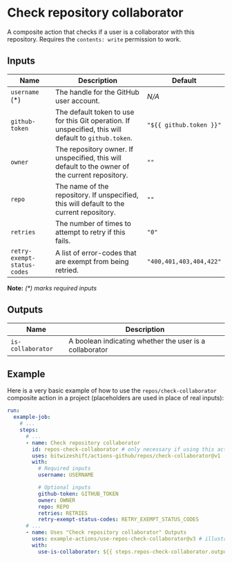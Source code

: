 # Check repository collaborator

<!-- These docs are generated by a tool -->

A composite action that checks if a user is a collaborator with this repository.
Requires the `contents: write` permission to work.

## Inputs

| Name | Description | Default |
|------|-------------|---------|
| `username` (*) | The handle for the GitHub user account. | _N/A_ |
| `github-token` | The default token to use for this Git operation. If unspecified, this will default to `github.token`.  | `"${{ github.token }}"` |
| `owner` | The repository owner. If unspecified, this will default to the owner of the current repository.  | `""` |
| `repo` | The name of the repository. If unspecified, this will default to the current repository.  | `""` |
| `retries` | The number of times to attempt to retry if this fails.  | `"0"` |
| `retry-exempt-status-codes` | A list of error-codes that are exempt from being retried.  | `"400,401,403,404,422"` |

**Note:** _(*) marks required inputs_

## Outputs

| Name | Description |
|------|-------------|
| `is-collaborator` | A boolean indicating whether the user is a collaborator |

## Example

Here is a very basic example of how to use the `repos/check-collaborator` composite action
in a project (placeholders are used in place of real inputs):

```yaml
run:
  example-job:
    # ... 
    steps:
      # ... 
      - name: Check repository collaborator
        id: repos-check-collaborator # only necessary if using this action's output
        uses: bitwizeshift/actions-github/repos/check-collaborator@v1
        with:
          # Required inputs
          username: USERNAME

          # Optional inputs
          github-token: GITHUB_TOKEN
          owner: OWNER
          repo: REPO
          retries: RETRIES
          retry-exempt-status-codes: RETRY_EXEMPT_STATUS_CODES
      # ... 
      - name: Uses "Check repository collaborator" Outputs
        uses: example-actions/use-repos-check-collaborator@v3 # illustrative
        with:
          use-is-collaborator: ${{ steps.repos-check-collaborator.outputs.is-collaborator }}
```
